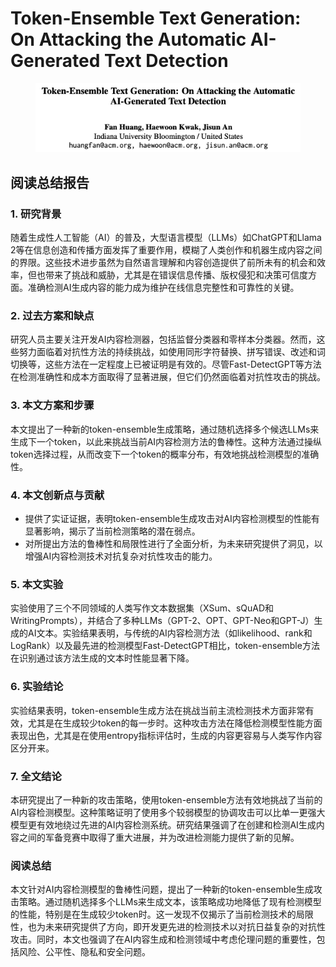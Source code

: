 # Token-Ensemble Text Generation: On Attacking the Automatic AI-Generated Text Detection

<figure><img src="../.gitbook/assets/image (5) (1) (1) (1) (1) (1) (1) (1) (1).png" alt=""><figcaption></figcaption></figure>

## 阅读总结报告

### 1. 研究背景

随着生成性人工智能（AI）的普及，大型语言模型（LLMs）如ChatGPT和Llama 2等在信息创造和传播方面发挥了重要作用，模糊了人类创作和机器生成内容之间的界限。这些技术进步虽然为自然语言理解和内容创造提供了前所未有的机会和效率，但也带来了挑战和威胁，尤其是在错误信息传播、版权侵犯和决策可信度方面。准确检测AI生成内容的能力成为维护在线信息完整性和可靠性的关键。

### 2. 过去方案和缺点

研究人员主要关注开发AI内容检测器，包括监督分类器和零样本分类器。然而，这些努力面临着对抗性方法的持续挑战，如使用同形字符替换、拼写错误、改述和词切换等，这些方法在一定程度上已被证明是有效的。尽管Fast-DetectGPT等方法在检测准确性和成本方面取得了显著进展，但它们仍然面临着对抗性攻击的挑战。

### 3. 本文方案和步骤

本文提出了一种新的token-ensemble生成策略，通过随机选择多个候选LLMs来生成下一个token，以此来挑战当前AI内容检测方法的鲁棒性。这种方法通过操纵token选择过程，从而改变下一个token的概率分布，有效地挑战检测模型的准确性。

### 4. 本文创新点与贡献

* 提供了实证证据，表明token-ensemble生成攻击对AI内容检测模型的性能有显著影响，揭示了当前检测策略的潜在弱点。
* 对所提出方法的鲁棒性和局限性进行了全面分析，为未来研究提供了洞见，以增强AI内容检测技术对抗复杂对抗性攻击的能力。

### 5. 本文实验

实验使用了三个不同领域的人类写作文本数据集（XSum、sQuAD和WritingPrompts），并结合了多种LLMs（GPT-2、OPT、GPT-Neo和GPT-J）生成的AI文本。实验结果表明，与传统的AI内容检测方法（如likelihood、rank和LogRank）以及最先进的检测模型Fast-DetectGPT相比，token-ensemble方法在识别通过该方法生成的文本时性能显著下降。

### 6. 实验结论

实验结果表明，token-ensemble生成方法在挑战当前主流检测技术方面非常有效，尤其是在生成较少token的每一步时。这种攻击方法在降低检测模型性能方面表现出色，尤其是在使用entropy指标评估时，生成的内容更容易与人类写作内容区分开来。

### 7. 全文结论

本研究提出了一种新的攻击策略，使用token-ensemble方法有效地挑战了当前的AI内容检测模型。这种策略证明了使用多个较弱模型的协调攻击可以比单一更强大模型更有效地绕过先进的AI内容检测系统。研究结果强调了在创建和检测AI生成内容之间的军备竞赛中取得了重大进展，并为改进检测能力提供了新的见解。

### 阅读总结

本文针对AI内容检测模型的鲁棒性问题，提出了一种新的token-ensemble生成攻击策略。通过随机选择多个LLMs来生成文本，该策略成功地降低了现有检测模型的性能，特别是在生成较少token时。这一发现不仅揭示了当前检测技术的局限性，也为未来研究提供了方向，即开发更先进的检测技术以对抗日益复杂的对抗性攻击。同时，本文也强调了在AI内容生成和检测领域中考虑伦理问题的重要性，包括风险、公平性、隐私和安全问题。
